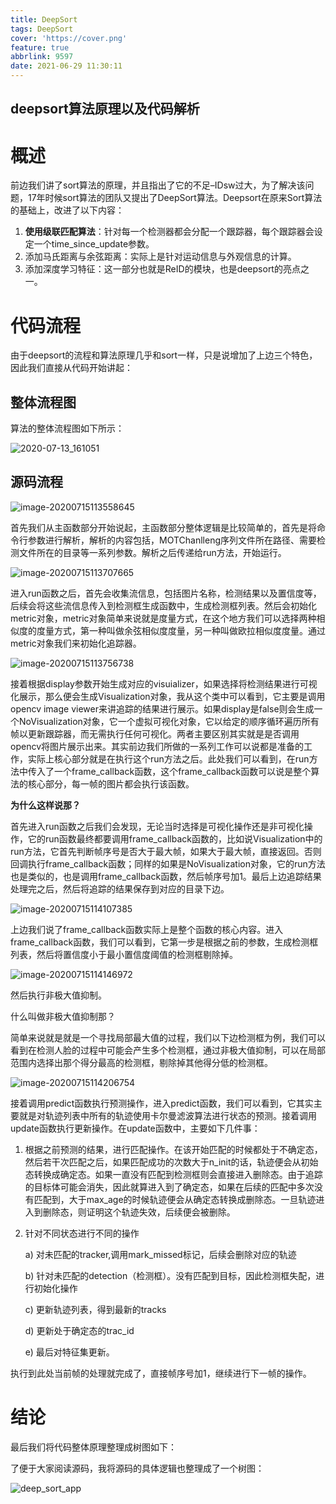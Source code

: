 ```yaml
---
title: DeepSort
tags: DeepSort
cover: 'https://cover.png'
feature: true
abbrlink: 9597
date: 2021-06-29 11:30:11
---
```

## deepsort算法原理以及代码解析



# 概述

前边我们讲了sort算法的原理，并且指出了它的不足–IDsw过大，为了解决该问题，17年时候sort算法的团队又提出了DeepSort算法。Deepsort在原来Sort算法的基础上，改进了以下内容：

1. **使用级联匹配算法**：针对每一个检测器都会分配一个跟踪器，每个跟踪器会设定一个time_since_update参数。
2. 添加马氏距离与余弦距离：实际上是针对运动信息与外观信息的计算。
3. 添加深度学习特征：这一部分也就是ReID的模块，也是deepsort的亮点之一。

# 代码流程

由于deepsort的流程和算法原理几乎和sort一样，只是说增加了上边三个特色，因此我们直接从代码开始讲起：

## 整体流程图

算法的整体流程图如下所示：

![2020-07-13_161051](https://www.pianshen.com/images/545/b0cbe4ad215ed35dbfa132c1593046b1.png)

## 源码流程

![image-20200715113558645](https://www.pianshen.com/images/71/af537dfceaf6fb81594cedfd5a3b3ac7.png)

首先我们从主函数部分开始说起，主函数部分整体逻辑是比较简单的，首先是将命令行参数进行解析，解析的内容包括，MOTChanlleng序列文件所在路径、需要检测文件所在的目录等一系列参数。解析之后传递给run方法，开始运行。

![image-20200715113707665](https://www.pianshen.com/images/358/521cb662866e1c5064d97d3a7268117e.png)

进入run函数之后，首先会收集流信息，包括图片名称，检测结果以及置信度等，后续会将这些流信息传入到检测框生成函数中，生成检测框列表。然后会初始化metric对象，metric对象简单来说就是度量方式，在这个地方我们可以选择两种相似度的度量方式，第一种叫做余弦相似度度量，另一种叫做欧拉相似度度量。通过metric对象我们来初始化追踪器。

![image-20200715113756738](https://www.pianshen.com/images/97/35311fdac87e487736b6129be9a03491.png)

接着根据display参数开始生成对应的visuializer，如果选择将检测结果进行可视化展示，那么便会生成Visualization对象，我从这个类中可以看到，它主要是调用opencv image viewer来讲追踪的结果进行展示。如果display是false则会生成一个NoVisualization对象，它一个虚拟可视化对象，它以给定的顺序循环遍历所有帧以更新跟踪器，而无需执行任何可视化。两者主要区别其实就是是否调用opencv将图片展示出来。其实前边我们所做的一系列工作可以说都是准备的工作，实际上核心部分就是在执行这个run方法之后。此处我们可以看到，在run方法中传入了一个frame_callback函数，这个frame_callback函数可以说是整个算法的核心部分，每一帧的图片都会执行该函数。

**为什么这样说那？**

首先进入run函数之后我们会发现，无论当时选择是可视化操作还是非可视化操作，它的run函数最终都要调用frame_callback函数的，比如说Visualization中的run方法，它首先判断帧序号是否大于最大帧，如果大于最大帧，直接返回。否则回调执行frame_callback函数；同样的如果是NoVisualization对象，它的run方法也是类似的，也是调用frame_callback函数，然后帧序号加1。最后上边追踪结果处理完之后，然后将追踪的结果保存到对应的目录下边。

![image-20200715114107385](https://www.pianshen.com/images/438/f51ced2eb7760664b0a838d9469fbde6.png)

上边我们说了frame_callback函数实际上是整个函数的核心内容。进入frame_callback函数，我们可以看到，它第一步是根据之前的参数，生成检测框列表，然后将置信度小于最小置信度阈值的检测框剔除掉。

![image-20200715114146972](https://www.pianshen.com/images/12/f2877155a8c21312f2fdc7a0b7bc5954.png)

然后执行非极大值抑制。

什么叫做非极大值抑制那？

简单来说就是就是一个寻找局部最大值的过程，我们以下边检测框为例，我们可以看到在检测人脸的过程中可能会产生多个检测框，通过非极大值抑制，可以在局部范围内选择出那个得分最高的检测框，剔除掉其他得分低的检测框。

![image-20200715114206754](https://www.pianshen.com/images/250/07b49e0cf831a75397fa40c447c34cb2.png)

接着调用predict函数执行预测操作，进入predict函数，我们可以看到，它其实主要就是对轨迹列表中所有的轨迹使用卡尔曼滤波算法进行状态的预测。接着调用update函数执行更新操作。在update函数中，主要如下几件事：

1. 根据之前预测的结果，进行匹配操作。在该开始匹配的时候都处于不确定态，然后若干次匹配之后，如果匹配成功的次数大于n_init的话，轨迹便会从初始态转换成确定态。如果一直没有匹配到检测框则会直接进入删除态。由于追踪的目标体可能会消失，因此就算进入到了确定态，如果在后续的匹配中多次没有匹配到，大于max_age的时候轨迹便会从确定态转换成删除态。一旦轨迹进入到删除态，则证明这个轨迹失效，后续便会被删除。

2. 针对不同状态进行不同的操作

   a) 对未匹配的tracker,调用mark_missed标记，后续会删除对应的轨迹

   b) 针对未匹配的detection（检测框）。没有匹配到目标，因此检测框失配，进行初始化操作

   c) 更新轨迹列表，得到最新的tracks

   d) 更新处于确定态的trac_id

   e) 最后对特征集更新。

执行到此处当前帧的处理就完成了，直接帧序号加1，继续进行下一帧的操作。

# 结论

最后我们将代码整体原理整理成树图如下：

了便于大家阅读源码，我将源码的具体逻辑也整理成了一个树图：

![deep_sort_app](https://www.pianshen.com/images/925/5056cf308b21f9ae021eb5509cea3f85.png)